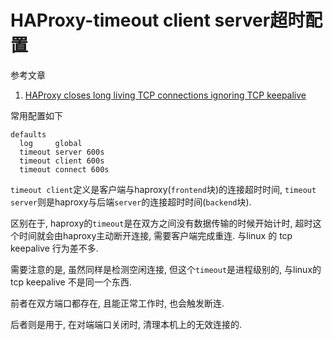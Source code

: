 # HAProxy-timeout client server超时配置

参考文章

1. [HAProxy closes long living TCP connections ignoring TCP keepalive](https://stackoverflow.com/questions/32634980/haproxy-closes-long-living-tcp-connections-ignoring-tcp-keepalive)

常用配置如下

```
defaults
  log     global
  timeout server 600s
  timeout client 600s
  timeout connect 600s
```

`timeout client`定义是客户端与haproxy(`frontend`块)的连接超时时间, `timeout server`则是haproxy与后端`server`的连接超时时间(`backend`块).

区别在于, haproxy的`timeout`是在双方之间没有数据传输的时候开始计时, 超时这个时间就会由haproxy主动断开连接, 需要客户端完成重连. 与linux 的 tcp keepalive 行为差不多.

需要注意的是, 虽然同样是检测空闲连接, 但这个`timeout`是进程级别的, 与linux的 tcp keepalive 不是同一个东西.

前者在双方端口都存在, 且能正常工作时, 也会触发断连. 

后者则是用于, 在对端端口关闭时, 清理本机上的无效连接的.
